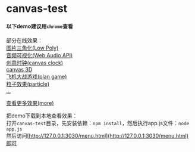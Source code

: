 # canvas-test

#### 以下demo建议用`chrome`查看<br>

部分在线效果：<br>
[图片三角化(Low Poly)](http://whxaxes.github.io/canvas-test/src/Funny-demo/lowpoly/index.html)<br>
[音频可视化(Web Audio API)](http://whxaxes.github.io/canvas-test/src/Funny-demo/musicPlayer/index.html)<br>
[创意时钟(canvas clock)](http://whxaxes.github.io/canvas-test/src/Funny-demo/coolClock/index.html)<br>
[canvas 3D](http://whxaxes.github.io/canvas-test/src/3D-demo/3Dcubes_2.html)<br>
[飞机大战游戏(plan game)](http://whxaxes.github.io/canvas-test/src/Game-demo/planGame/index.html)<br>
[粒子效果(particle)](http://whxaxes.github.io/canvas-test/src/Particle-demo/orangutan/index.html)<br>
[...](http://whxaxes.github.io/canvas-test/menu.html)<br>

[查看更多效果(more)](http://whxaxes.github.io/canvas-test/menu.html)<br>

把demo下载到本地查看效果：<br>
打开`canvas-test`目录，先安装依赖：`npm install`，然后执行app.js文件：`node app.js`<br>
然后访问[http://127.0.0.1:3030/menu.html](http://127.0.0.1:3030/menu.html)即可
